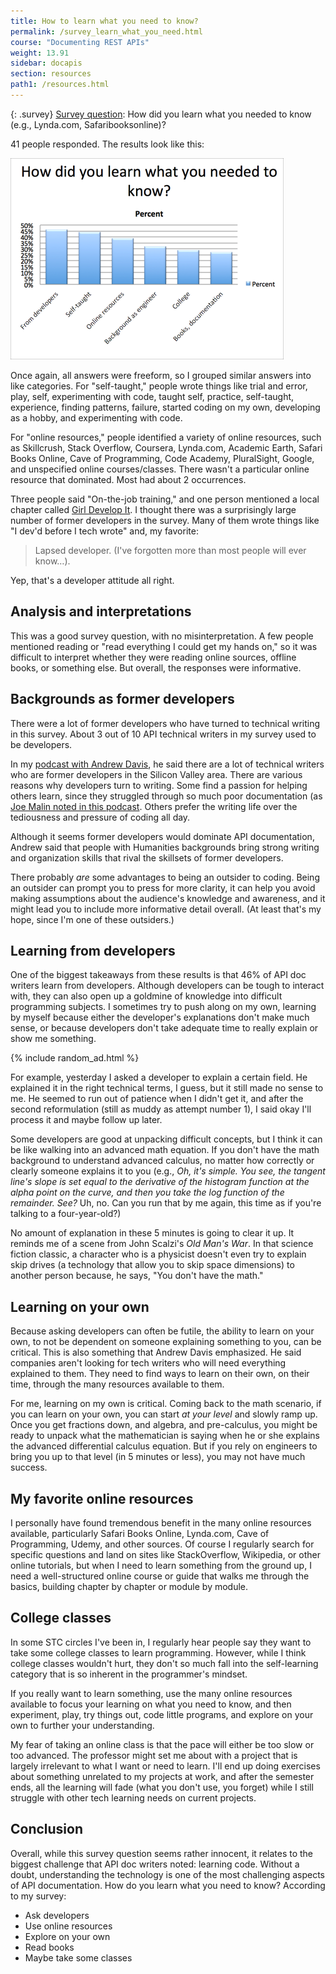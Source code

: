 ```yaml
---
title: How to learn what you need to know?
permalink: /survey_learn_what_you_need.html
course: "Documenting REST APIs"
weight: 13.91
sidebar: docapis
section: resources
path1: /resources.html
---
```


{: .survey}
[Survey question](survey_introduction.html): How did you learn what you needed to know (e.g., Lynda.com, Safaribooksonline)?

41 people responded. The results look like this:

![howlearn2](images/howlearn2.png)

Once again, all answers were freeform, so I grouped similar answers into like categories. For "self-taught," people wrote things like trial and error, play, self, experimenting with code, taught self, practice, self-taught, experience, finding patterns, failure, started coding on my own, developing as a hobby, and experimenting with code.

For "online resources," people identified a variety of online resources, such as Skillcrush, Stack Overflow, Coursera, Lynda.com, Academic Earth, Safari Books Online, Cave of Programming, Code Academy, PluralSight, Google, and unspecified online courses/classes. There wasn't a particular online resource that dominated. Most had about 2 occurrences.

Three people said "On-the-job training," and one person mentioned a local chapter called [Girl Develop It](http://www.girldevelopit.com/). I thought there was a surprisingly large number of former developers in the survey. Many of them wrote things like "I dev'd before I tech wrote" and, my favorite:

> Lapsed developer. (I've forgotten more than most people will ever know…).

Yep, that's a developer attitude all right.

## Analysis and interpretations

This was a good survey question, with no misinterpretation. A few people mentioned reading or "read everything I could get my hands on," so it was difficult to interpret whether they were reading online sources, offline books, or something else. But overall, the responses were informative.

## Backgrounds as former developers

There were a lot of former developers who have turned to technical writing in this survey. About 3 out of 10 API technical writers in my survey used to be developers.

In my [podcast with Andrew Davis](http://idratherbewriting.com/2014/12/17/getting-a-job-in-api-documentation-podcast-with-andrew-davis/), he said there are a lot of technical writers who are former developers in the Silicon Valley area. There are various reasons why developers turn to writing. Some find a passion for helping others learn, since they struggled through so much poor documentation (as [Joe Malin noted in this podcast](http://idratherbewriting.com/2014/12/22/learning-how-developers-think-and-other-api-doc-insights-podcast-with-joe-malin/). Others prefer the writing life over the tediousness and pressure of coding all day.

Although it seems former developers would dominate API documentation, Andrew said that people with Humanities backgrounds bring strong writing and organization skills that rival the skillsets of former developers.

There probably _are_ some advantages to being an outsider to coding. Being an outsider can prompt you to press for more clarity, it can help you avoid making assumptions about the audience's knowledge and awareness, and it might lead you to include more informative detail overall. (At least that's my hope, since I'm one of these outsiders.)

## Learning from developers

One of the biggest takeaways from these results is that 46% of API doc writers learn from developers. Although developers can be tough to interact with, they can also open up a goldmine of knowledge into difficult programming subjects. I sometimes try to push along on my own, learning by myself because either the developer's explanations don't make much sense, or because developers don't take adequate time to really explain or show me something.

{% include random_ad.html %}

For example, yesterday I asked a developer to explain a certain field. He explained it in the right technical terms, I guess, but it still made no sense to me. He seemed to run out of patience when I didn't get it, and after the second reformulation (still as muddy as attempt number 1), I said okay I'll process it and maybe follow up later.

Some developers are good at unpacking difficult concepts, but I think it can be like walking into an advanced math equation. If you don't have the math background to understand advanced calculus, no matter how correctly or clearly someone explains it to you (e.g., _Oh, it's simple. You see, the tangent line's slope is set equal to the derivative of the histogram function at the alpha point on the curve, and then you take the log function of the remainder. See?_ Uh, no. Can you run that by me again, this time as if you're talking to a four-year-old?)

No amount of explanation in these 5 minutes is going to clear it up. It reminds me of a scene from John Scalzi's _Old Man's War_. In that science fiction classic, a character who is a physicist doesn't even try to explain skip drives (a technology that allow you to skip space dimensions) to another person because, he says, "You don't have the math."

## Learning on your own

Because asking developers can often be futile, the ability to learn on your own, to not be dependent on someone explaining something to you, can be critical. This is also something that Andrew Davis emphasized. He said companies aren't looking for tech writers who will need everything explained to them. They need to find ways to learn on their own, on their time, through the many resources available to them.

For me, learning on my own is critical. Coming back to the math scenario, if you can learn on your own, you can start _at your level_ and slowly ramp up. Once you get fractions down, and algebra, and pre-calculus, you might be ready to unpack what the mathematician is saying when he or she explains the advanced differential calculus equation. But if you rely on engineers to bring you up to that level (in 5 minutes or less), you may not have much success.

## My favorite online resources

I personally have found tremendous benefit in the many online resources available, particularly Safari Books Online, Lynda.com, Cave of Programming, Udemy, and other sources. Of course I regularly search for specific questions and land on sites like StackOverflow, Wikipedia, or other online tutorials, but when I need to learn something from the ground up, I need a well-structured online course or guide that walks me through the basics, building chapter by chapter or module by module.

## College classes

In some STC circles I've been in, I regularly hear people say they want to take some college classes to learn programming. However, while I think college classes wouldn't hurt, they don't so much fall into the self-learning category that is so inherent in the programmer's mindset.

If you really want to learn something, use the many online resources available to focus your learning on what you need to know, and then experiment, play, try things out, code little programs, and explore on your own to further your understanding.

My fear of taking an online class is that the pace will either be too slow or too advanced. The professor might set me about with a project that is largely irrelevant to what I want or need to learn. I'll end up doing exercises about something unrelated to my projects at work, and after the semester ends, all the learning will fade (what you don't use, you forget) while I still struggle with other tech learning needs on current projects.

## Conclusion

Overall, while this survey question seems rather innocent, it relates to the biggest challenge that API doc writers noted: learning code. Without a doubt, understanding the technology is one of the most challenging aspects of API documentation. How do you learn what you need to know? According to my survey:  
- Ask developers  
- Use online resources  
- Explore on your own  
- Read books  
- Maybe take some classes
